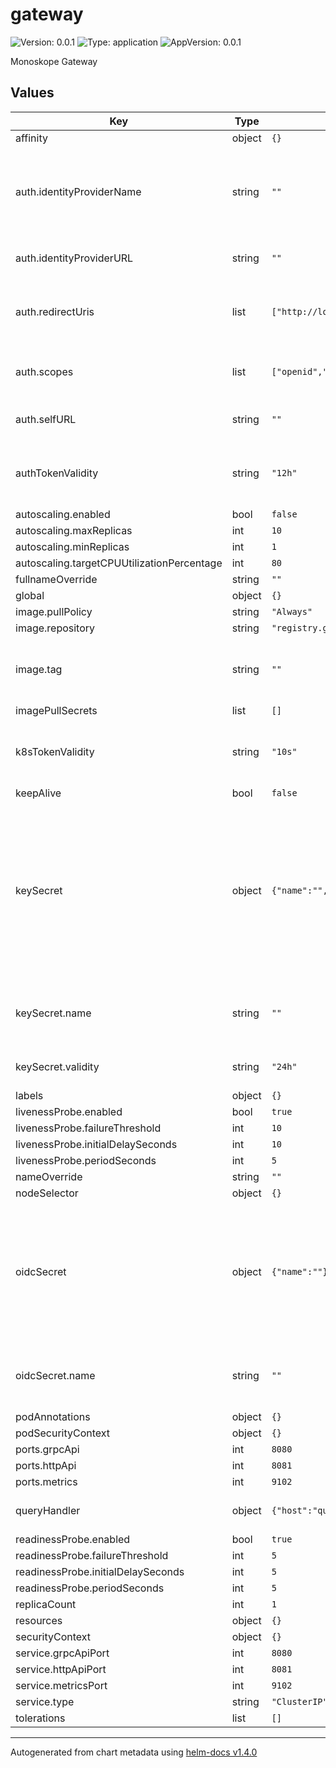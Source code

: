 # gateway

![Version: 0.0.1](https://img.shields.io/badge/Version-0.0.1-informational?style=flat-square) ![Type: application](https://img.shields.io/badge/Type-application-informational?style=flat-square) ![AppVersion: 0.0.1](https://img.shields.io/badge/AppVersion-0.0.1-informational?style=flat-square)

Monoskope Gateway

## Values

| Key | Type | Default | Description |
|-----|------|---------|-------------|
| affinity | object | `{}` |  |
| auth.identityProviderName | string | `""` | The identifier of the issuer, e.g. DEX or whatever identifies your identities upstream |
| auth.identityProviderURL | string | `""` | The URL of the issuer to use for OIDC |
| auth.redirectUris | list | `["http://localhost:8000","http://localhost:18000"]` | The allowed redirect URIs for authentication flow |
| auth.scopes | list | `["openid","profile","email"]` | Additional scopes to request from upstream IDP |
| auth.selfURL | string | `""` | The URL of the issuer to Gateway itself |
| authTokenValidity | string | `"12h"` | Duration for which issued Monoskope auth tokens are valid |
| autoscaling.enabled | bool | `false` |  |
| autoscaling.maxReplicas | int | `10` |  |
| autoscaling.minReplicas | int | `1` |  |
| autoscaling.targetCPUUtilizationPercentage | int | `80` |  |
| fullnameOverride | string | `""` |  |
| global | object | `{}` |  |
| image.pullPolicy | string | `"Always"` |  |
| image.repository | string | `"registry.gitlab.figo.systems/platform/monoskope/monoskope/gateway"` |  |
| image.tag | string | `""` | Overrides the image tag whose default is the chart appVersion. |
| imagePullSecrets | list | `[]` |  |
| k8sTokenValidity | string | `"10s"` | Duration for which issued K8s auth tokens are valid |
| keepAlive | bool | `false` |  |
| keySecret | object | `{"name":"","validity":"24h"}` | The secret containing private key for signing JWTs. Must contain tls.key containing the private key for signing and tls.crt containing public key for verification. |
| keySecret.name | string | `""` | Name of the secret to be used by the gateway, required |
| keySecret.validity | string | `"24h"` | How long to cache public key's |
| labels | object | `{}` |  |
| livenessProbe.enabled | bool | `true` |  |
| livenessProbe.failureThreshold | int | `10` |  |
| livenessProbe.initialDelaySeconds | int | `10` |  |
| livenessProbe.periodSeconds | int | `5` |  |
| nameOverride | string | `""` |  |
| nodeSelector | object | `{}` |  |
| oidcSecret | object | `{"name":""}` | The secret where the gateway finds the OIDC secrets. Must contain the fields oidc-clientsecret, oidc-clientid and oidc-nonce. |
| oidcSecret.name | string | `""` | Name of the secret to be used by the gateway, required |
| podAnnotations | object | `{}` |  |
| podSecurityContext | object | `{}` |  |
| ports.grpcApi | int | `8080` |  |
| ports.httpApi | int | `8081` |  |
| ports.metrics | int | `9102` |  |
| queryHandler | object | `{"host":"queryhandler","port":8080,"prefix":""}` | API address of the query handler |
| readinessProbe.enabled | bool | `true` |  |
| readinessProbe.failureThreshold | int | `5` |  |
| readinessProbe.initialDelaySeconds | int | `5` |  |
| readinessProbe.periodSeconds | int | `5` |  |
| replicaCount | int | `1` |  |
| resources | object | `{}` |  |
| securityContext | object | `{}` |  |
| service.grpcApiPort | int | `8080` |  |
| service.httpApiPort | int | `8081` |  |
| service.metricsPort | int | `9102` |  |
| service.type | string | `"ClusterIP"` |  |
| tolerations | list | `[]` |  |

----------------------------------------------
Autogenerated from chart metadata using [helm-docs v1.4.0](https://github.com/norwoodj/helm-docs/releases/v1.4.0)
